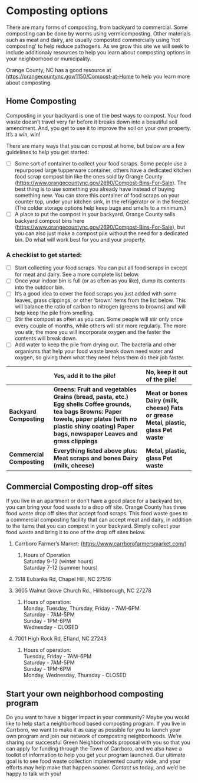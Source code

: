 # Composting options

There are many forms of composting, from backyard to commercial. Some composting can be done by worms using vermicomposting. Other materials such as meat and dairy, are usually composted commercially using 'hot composting' to help reduce pathogens. As we grow this site we will seek to include additionaly resources to help you learn about composting options in your neighborhood or municipality.

Orange County, NC has a good resource at https://orangecountync.gov/1150/Compost-at-Home to help you learn more about composting.

## Home Composting

Composting in your backyard is one of the best ways to compost.  Your food waste doesn’t travel very far before it breaks down into a beautiful soil amendment.  And, you get to use it to improve the soil on your own property. It’s a win, win! 

There are many ways that you can compost at home, but below are a few guidelines to help you get started:

- [ ] Some sort of container to collect your food scraps.  Some people use a repurposed large tupperware container, others have a dedicated kitchen food scrap compost bin like the ones sold by Orange County (https://www.orangecountync.gov/2690/Compost-Bins-For-Sale).  The best thing is to use something you already have instead of buying something new.  You can store this container of food scraps on your counter top, under your kitchen sink, in the refrigerator or in the freezer.  (The colder storage options help keep bugs and smells to a minimum.)  
- [ ] A place to put the compost in your backyard.  Orange County sells backyard compost bins here (https://www.orangecountync.gov/2690/Compost-Bins-For-Sale), but you can also just make a compost pile without the need for a dedicated bin.  Do what will work best for you and your property.

### A checklist to get started:

- [ ] Start collecting your food scraps.  You can put all food scraps in except for meat and dairy.  See a more complete list below.  
- [ ] Once your indoor bin is full (or as often as you like), dump its contents into the outdoor bin.  
- [ ] It’s a good idea to cover the food scraps you just added with some leaves, grass clippings, or other ‘brown’ items from the list below.  This will balance the ratio of carbon to nitrogen (greens to browns) and will help keep the pile from smelling.
- [ ] Stir the compost as often as you can.  Some people will stir only once every couple of months, while others will stir more regularly.  The more you stir, the more you will incorporate oxygen and the faster the contents will break down.  
- [ ] Add water to keep the pile from drying out.  The bacteria and other organisms that help your food waste break down need water and oxygen, so giving them what they need helps them do their job faster.

|  | Yes, add it to the pile\! | No, keep it out of the pile\! |
| :---- | :---- | :---- |
| **Backyard Composting** | **Greens: Fruit and vegetables Grains (bread, pasta, etc.) Egg shells Coffee grounds, tea bags Browns: Paper towels, paper plates (with no plastic shiny coating) Paper bags, newspaper Leaves and grass clippings** | **Meat or bones Dairy (milk, cheese) Fats or grease Metal, plastic, glass Pet waste** |
| **Commercial Composting** | **Everything listed above plus: Meat scraps and bones Dairy (milk, cheese)** | **Metal, plastic, glass Pet waste** |

## Commercial Composting drop-off sites

If you live in an apartment or don’t have a good place for a backyard bin, you can bring your food waste to a drop off site.  Orange County has three food waste drop off sites that accept food scraps.  This food waste goes to a commercial composting facility that can accept meat and dairy, in addition to the items that you can compost in your backyard.  Simply collect your food waste and bring it to one of the drop off sites below.  

1) Carrboro Farmer’s Market: (https://www.carrborofarmersmarket.com/)  
   1) Hours of Operation  
      Saturday 9-12 (winter hours)  
      Saturday 7-12 (summer hours)  
2) 1518 Eubanks Rd, Chapel Hill, NC 27516  
3) 3605 Walnut Grove Church Rd., Hillsborough, NC 27278  
   1) Hours of operation:  
      Monday, Tuesday, Thursday, Friday \- 7AM-6PM  
      Saturday \- 7AM-5PM  
      Sunday \- 1PM-6PM  
      Wednesday \- CLOSED

4) 7001 High Rock Rd, Efland, NC 27243  
   1) Hours of operation:  
      Tuesday, Friday \- 7AM-6PM  
      Saturday \- 7AM-5PM  
      Sunday \- 1PM-6PM  
      Monday, Wednesday, Thursday \- CLOSED

## Start your own neighborhood composting program

Do you want to have a bigger impact in your community?  Maybe you would like to help start a neighborhood based composting program.  If you live in Carrboro, we want to make it as easy as possible for you to launch your own program and join our network of composting neighborhoods.  We’re sharing our successful Green Neighborhoods proposal with you so that you can apply for funding through the Town of Carrboro, and we also have a toolkit of information to help you get your program launched.  Our ultimate goal is to see food waste collection implemented county wide, and your efforts may help make that happen sooner.  *Contact us* today, and we’d be happy to talk with you\!
